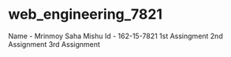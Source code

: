 # web_engineering_7821
Name - Mrinmoy Saha Mishu
Id - 162-15-7821
1st Assingment
2nd Assignment
3rd Assignment
